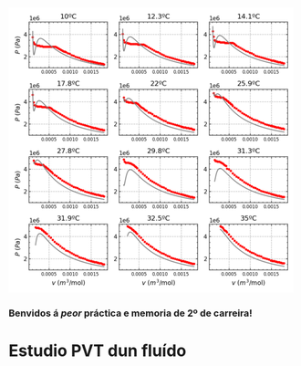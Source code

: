 ![axustes de Van der Waals](grafica.jpg)

### Benvidos á *peor* práctica e memoria de 2º de carreira!
# Estudio PVT dun fluído
